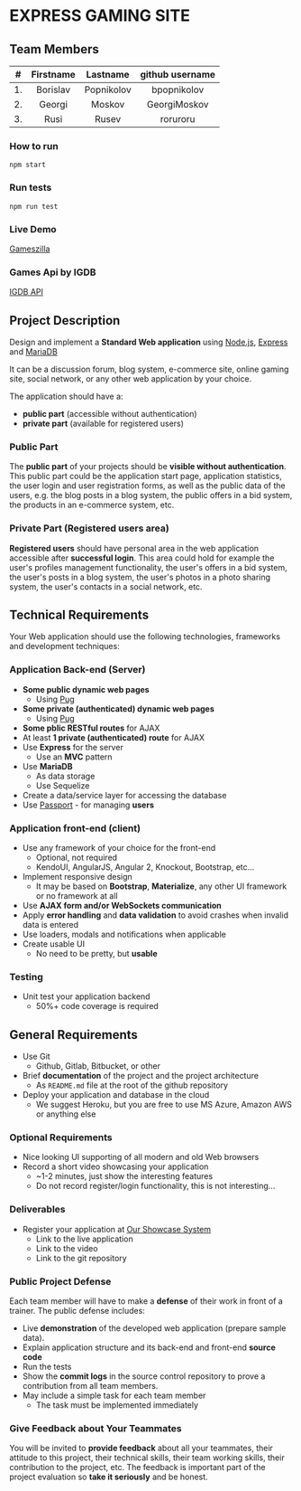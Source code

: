 # EXPRESS GAMING SITE

## Team Members

|#  | Firstname        | Lastname         | github username |
|:-:| :--------------: | :--------------: | :-------------: |
|1. | Borislav         | Popnikolov       | bpopnikolov     |
|2. | Georgi           | Moskov           | GeorgiMoskov    |
|3. | Rusi             | Rusev            | roruroru        |

### How to run
``` npm start ```

### Run tests
``` npm run test ```

### Live Demo
[Gameszilla](https://gameszilla.herokuapp.com/)

### Games Api by IGDB
[IGDB API](https://www.igdb.com/api)
## Project Description

Design and implement a **Standard Web application** using [Node.js](http://nodejs.org), [Express](expressjs.com) and [MariaDB](https://mariadb.com/)

It can be a discussion forum, blog system, e-commerce site, online gaming site, social network, or any other web application by your choice.

The application should have a:

- **public part** (accessible without authentication)
- **private part** (available for registered users)

### Public Part

The **public part** of your projects should be **visible without authentication**.
This public part could be the application start page, application statistics, the user login and user registration forms, as well as the public data of the users, e.g. the blog posts in a blog system, the public offers in a bid system, the products in an e-commerce system, etc.

### Private Part (Registered users area)

**Registered users** should have personal area in the web application accessible after **successful login**.
This area could hold for example the user's profiles management functionality, the user's offers in a bid system, the user's posts in a blog system, the user's photos in a photo sharing system, the user's contacts in a social network, etc.

## Technical Requirements

Your Web application should use the following technologies, frameworks and development techniques:

### Application Back-end (Server)

- **Some public dynamic web pages**
  - Using [Pug](https://pugjs.org/)
- **Some private (authenticated) dynamic web pages**
  - Using [Pug](https://pugjs.org/)
- **Some pblic RESTful routes** for AJAX
- At least **1 private (authenticated) route** for AJAX
- Use **Express** for the server
  - Use an **MVC** pattern
- Use **MariaDB**
  - As data storage
  - Use Sequelize
- Create a data/service layer for accessing the database
- Use [Passport](http://passportjs.org/) - for managing **users**

### Application front-end (client)

- Use any framework of your choice for the front-end
  - Optional, not required
  - KendoUI, AngularJS, Angular 2, Knockout, Bootstrap, etc...
- Implement responsive design
  - It may be based on **Bootstrap**, **Materialize**, any other UI framework or no framework at all
- Use **AJAX form and/or WebSockets communication**
- Apply **error handling** and **data validation** to avoid crashes when invalid data is entered
- Use loaders, modals and notifications when applicable
- Create usable UI
  - No need to be pretty, but **usable**

### Testing

- Unit test your application backend
  - 50%+ code coverage is required

##  General Requirements

- Use Git
  - Github, Gitlab, Bitbucket, or other
- Brief **documentation** of the project and the project architecture
  - As `README.md` file at the root of the github repository
- Deploy your application and database in the cloud
  - We suggest Heroku, but you are free to use MS Azure, Amazon AWS or anything else

### Optional Requirements

- Nice looking UI supporting of all modern and old Web browsers
- Record a short video showcasing your application
  - ~1-2 minutes, just show the interesting features
  - Do not record register/login functionality, this is not interesting...

### Deliverables

- Register your application at [Our Showcase System](http://best.telerikacademy.com)
  - Link to the live application
  - Link to the video
  - Link to the git repository

### Public Project Defense

Each team member will have to make a **defense** of their work in front of a trainer.
The public defense includes:

- Live **demonstration** of the developed web application (prepare sample data).
- Explain application structure and its back-end and front-end **source code**
- Run the tests
- Show the **commit logs** in the source control repository to prove a contribution from all team members.
- May include a simple task for each team member
  - The task must be implemented immediately

### Give Feedback about Your Teammates

You will be invited to **provide feedback** about all your teammates, their attitude to this project, their technical skills, their team working skills, their contribution to the project, etc.
The feedback is important part of the project evaluation so **take it seriously** and be honest.
